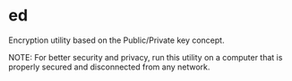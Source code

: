 # ed
Encryption utility based on the Public/Private key concept.

NOTE: For better security and privacy, run this utility on a computer that is properly secured and disconnected from any network.
